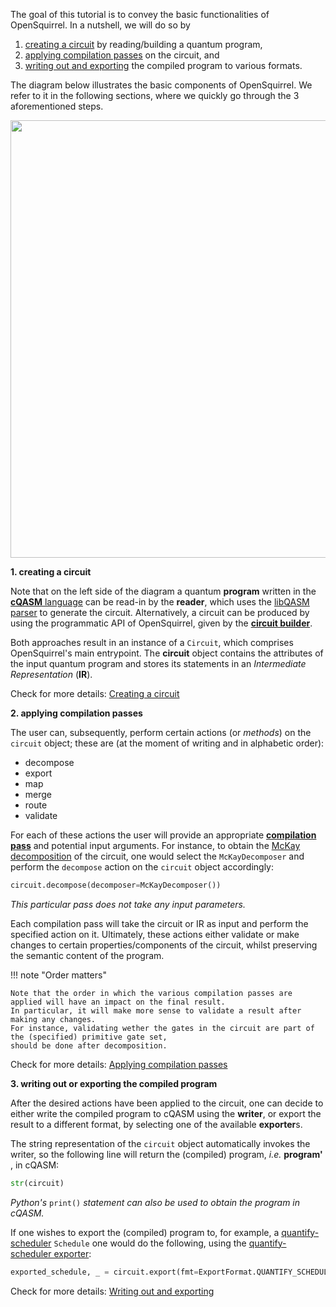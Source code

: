 The goal of this tutorial is to convey the basic functionalities of OpenSquirrel.
In a nutshell, we will do so by

1. [creating a circuit](creating-a-circuit.md) by reading/building a quantum program,
2. [applying compilation passes](applying-compilation-passes.md) on the circuit, and
3. [writing out and exporting](writing-out-and-exporting.md) the compiled program to various formats.

The diagram below illustrates the basic components of OpenSquirrel.
We refer to it in the following sections, where we quickly go through the 3 aforementioned steps.

<p align="center"> <img width="700" src="../../_static/overview_diagram.png"> </p>

**1. creating a circuit**

Note that on the left side of the diagram a quantum **program** written in the
[**cQASM** language](https://qutech-delft.github.io/cQASM-spec/latest/) can be read-in by the **reader**,
which uses the [libQASM parser](https://qutech-delft.github.io/libqasm/latest/) to generate the circuit.
Alternatively, a circuit can be produced by using the programmatic API of OpenSquirrel,
given by the [**circuit builder**](../circuit-builder/index.md).

Both approaches result in an instance of a `Circuit`, which comprises OpenSquirrel's main entrypoint.
The **circuit** object contains the attributes of the input quantum program
and stores its statements in an _Intermediate Representation_ (**IR**).

Check for more details: [Creating a circuit](creating-a-circuit.md)

**2. applying compilation passes**

The user can, subsequently, perform certain actions (or _methods_) on the `circuit` object;
these are (at the moment of writing and in alphabetic order):

- decompose
- export
- map
- merge
- route
- validate

For each of these actions the user will provide an appropriate [**compilation pass**](../compilation-passes/index.md)
and potential input arguments.
For instance, to obtain the
[McKay decomposition](../compilation-passes/types-of-passes/decomposition/mckay-decomposer.md) of the circuit,
one would select the `McKayDecomposer` and perform the `decompose`
action on the `circuit` object accordingly:

```python
circuit.decompose(decomposer=McKayDecomposer())
```

_This particular pass does not take any input parameters._

Each compilation pass will take the circuit or IR as input and perform the specified action on it.
Ultimately, these actions either validate or make changes to certain properties/components of the circuit,
whilst preserving the semantic content of the program.

!!! note "Order matters"

    Note that the order in which the various compilation passes are applied will have an impact on the final result.
    In particular, it will make more sense to validate a result after making any changes.
    For instance, validating wether the gates in the circuit are part of the (specified) primitive gate set,
    should be done after decomposition.

Check for more details: [Applying compilation passes](applying-compilation-passes.md)

**3. writing out or exporting the compiled program**

After the desired actions have been applied to the circuit,
one can decide to either write the compiled program to cQASM using the **writer**,
or export the result to a different format, by selecting one of the available **exporter**s.

The string representation of the `circuit` object automatically invokes the writer,
so the following line will return the (compiled) program, _i.e._ **program'** , in cQASM:

```python
str(circuit)
```
_Python's_ `print()` _statement can also be used to obtain the program in cQASM._

If one wishes to export the (compiled) program to, for example,
a [quantify-scheduler](https://quantify-os.org/docs/quantify-scheduler/v0.24.0/) `Schedule` one would do the following,
using the [quantify-scheduler exporter](../compilation-passes/types-of-passes/exporting/quantify-scheduler-exporter.md):

```python
exported_schedule, _ = circuit.export(fmt=ExportFormat.QUANTIFY_SCHEDULER)
```

Check for more details: [Writing out and exporting](writing-out-and-exporting.md)
